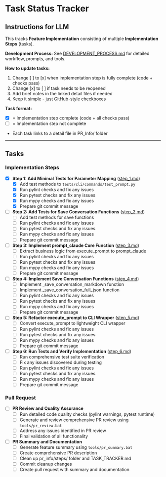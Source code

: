 # Task Status Tracker

## Instructions for LLM

This tracks **Feature Implementation** consisting of multiple **Implementation Steps** (tasks).

**Development Process:** See [DEVELOPMENT_PROCESS.md](./DEVELOPMENT_PROCESS.md) for detailed workflow, prompts, and tools.

**How to update tasks:**
1. Change [ ] to [x] when implementation step is fully complete (code + checks pass)
2. Change [x] to [ ] if task needs to be reopened
3. Add brief notes in the linked detail files if needed
4. Keep it simple - just GitHub-style checkboxes

**Task format:**
- [x] = Implementation step complete (code + all checks pass)
- [ ] = Implementation step not complete
- Each task links to a detail file in PR_Info/ folder

---

## Tasks

### Implementation Steps

- [x] **Step 1: Add Minimal Tests for Parameter Mapping** ([step_1.md](./steps/step_1.md))
  - [x] Add test methods to `tests/cli/commands/test_prompt.py`
  - [x] Run pylint checks and fix any issues
  - [x] Run pytest checks and fix any issues  
  - [x] Run mypy checks and fix any issues
  - [x] Prepare git commit message

- [ ] **Step 2: Add Tests for Save Conversation Functions** ([step_2.md](./steps/step_2.md))
  - [ ] Add test methods for save functions
  - [ ] Run pylint checks and fix any issues
  - [ ] Run pytest checks and fix any issues
  - [ ] Run mypy checks and fix any issues
  - [ ] Prepare git commit message

- [ ] **Step 3: Implement prompt_claude Core Function** ([step_3.md](./steps/step_3.md))
  - [ ] Extract business logic from execute_prompt to prompt_claude
  - [ ] Run pylint checks and fix any issues
  - [ ] Run pytest checks and fix any issues
  - [ ] Run mypy checks and fix any issues
  - [ ] Prepare git commit message

- [ ] **Step 4: Implement Save Conversation Functions** ([step_4.md](./steps/step_4.md))
  - [ ] Implement _save_conversation_markdown function
  - [ ] Implement _save_conversation_full_json function
  - [ ] Run pylint checks and fix any issues
  - [ ] Run pytest checks and fix any issues
  - [ ] Run mypy checks and fix any issues
  - [ ] Prepare git commit message

- [ ] **Step 5: Refactor execute_prompt to CLI Wrapper** ([step_5.md](./steps/step_5.md))
  - [ ] Convert execute_prompt to lightweight CLI wrapper
  - [ ] Run pylint checks and fix any issues
  - [ ] Run pytest checks and fix any issues
  - [ ] Run mypy checks and fix any issues
  - [ ] Prepare git commit message

- [ ] **Step 6: Run Tests and Verify Implementation** ([step_6.md](./steps/step_6.md))
  - [ ] Run comprehensive test suite verification
  - [ ] Fix any issues discovered during testing
  - [ ] Run pylint checks and fix any issues
  - [ ] Run pytest checks and fix any issues
  - [ ] Run mypy checks and fix any issues
  - [ ] Prepare git commit message

### Pull Request

- [ ] **PR Review and Quality Assurance**
  - [ ] Run detailed code quality checks (pylint warnings, pytest runtime)
  - [ ] Generate and review comprehensive PR review using `tools/pr_review.bat`
  - [ ] Address any issues identified in PR review
  - [ ] Final validation of all functionality

- [ ] **PR Summary and Documentation**
  - [ ] Generate feature summary using `tools/pr_summary.bat`
  - [ ] Create comprehensive PR description
  - [ ] Clean up pr_info/steps/ folder and TASK_TRACKER.md
  - [ ] Commit cleanup changes
  - [ ] Create pull request with summary and documentation
